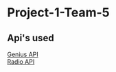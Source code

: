 # Project-1-Team-5

## Api's used
[Genius API](https://docs.genius.com/#/getting-started-h1)<br>
[Radio API](https://api.radio-browser.info/)